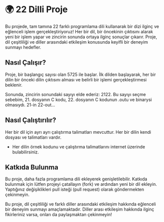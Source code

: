 # 🌍 22 Dilli Proje

Bu projede, tam tamına 22 farklı programlama dili kullanarak bir dizi ilginç ve eğlenceli işlem gerçekleştiriyoruz! Her bir dil, bir öncekinin çıktısını alarak yeni bir işlem yapar ve zincirin sonunda ortaya ilginç sonuçlar çıkarır. Proje, dil çeşitliliği ve diller arasındaki etkileşim konusunda keyifli bir deneyim sunmayı hedefler.

## Nasıl Çalışır?

Proje, bir başlangıç sayısı olan 5725 ile başlar. İlk dilden başlayarak, her bir dilin bir önceki dilin çıktısını alması ve belirli bir işlemi gerçekleştirmesi beklenir.

Sonunda, zincirin sonundaki sayıyı elde ederiz: 2122. Bu sayıyı seçme sebebim, 21. dosyanın C kodu, 22. dosyanın C kodunun .outu ve binarysi olmasıydı. 21-in 22-out...

## Nasıl Çalıştırılır?

Her bir dil için ayrı ayrı çalıştırma talimatları mevcuttur. Her bir dilin kendi dosyası ve talimatları vardır.

- Her dilin örnek kodunu ve çalıştırma talimatlarını internet üzerinde bulabilirsiniz.

## Katkıda Bulunma

Bu proje, daha fazla programlama dili ekleyerek genişletilebilir. Katkıda bulunmak için lütfen projeyi çatallayın (fork) ve ardından yeni bir dil ekleyin. Yaptığınız değişiklikleri pull isteği (pull request) olarak göndermekten çekinmeyin.

Bu proje, dil çeşitliliği ve farklı diller arasındaki etkileşim hakkında eğlenceli bir deneyim sunmayı amaçlamaktadır. Diller arası etkileşim hakkında ilginç fikirleriniz varsa, onları da paylaşmaktan çekinmeyin!


